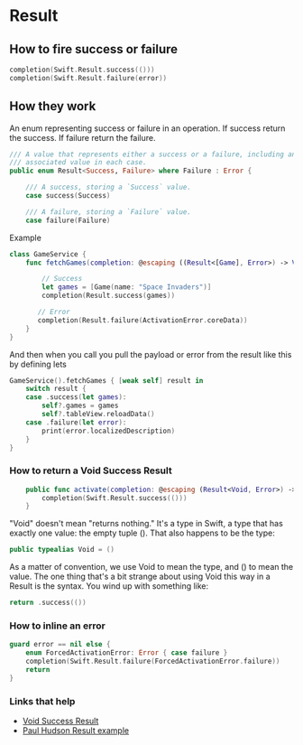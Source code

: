 # Result

## How to fire success or failure

```swift
completion(Swift.Result.success(()))
completion(Swift.Result.failure(error))
```

## How they work

An enum representing success or failure in an operation. If success return the success. If failure return the failure.

```swift
/// A value that represents either a success or a failure, including an
/// associated value in each case.
public enum Result<Success, Failure> where Failure : Error {

    /// A success, storing a `Success` value.
    case success(Success)

    /// A failure, storing a `Failure` value.
    case failure(Failure)
```

Example

```swift
class GameService {
    func fetchGames(completion: @escaping ((Result<[Game], Error>) -> Void)) {

        // Success
        let games = [Game(name: "Space Invaders")]
        completion(Result.success(games))

       // Error
       completion(Result.failure(ActivationError.coreData))
    }
}
```

And then when you call you pull the payload or error from the result like this by defining lets

```swift
GameService().fetchGames { [weak self] result in
    switch result {
    case .success(let games):
        self?.games = games
        self?.tableView.reloadData()
    case .failure(let error):
        print(error.localizedDescription)
    }
}
```

### How to return a Void Success Result

```swift
    public func activate(completion: @escaping (Result<Void, Error>) -> Void) {
        completion(Swift.Result.success(()))
    }
```

"Void" doesn't mean "returns nothing." It's a type in Swift, a type that has exactly one value: the empty tuple (). That also happens to be the type:

```swift
public typealias Void = ()
```

As a matter of convention, we use Void to mean the type, and () to mean the value. The one thing that's a bit strange about using Void this way in a Result is the syntax. You wind up with something like:

```swift
return .success(())
```

### How to inline an error

```swift
guard error == nil else {
    enum ForcedActivationError: Error { case failure }
    completion(Swift.Result.failure(ForcedActivationError.failure))
    return
}
```

### Links that help

- [Void Success Result](https://stackoverflow.com/questions/44067192/how-to-handle-void-success-case-with-result-lib-success-failure)
- [Paul Hudson Result example](https://www.hackingwithswift.com/books/ios-swiftui/understanding-swifts-result-type)
